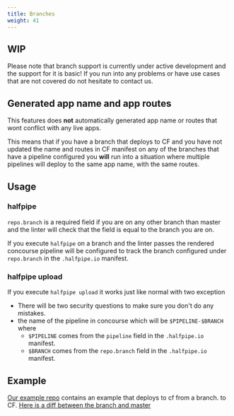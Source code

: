 ```yaml
---
title: Branches
weight: 41
---
```


## WIP

Please note that branch support is currently under active development and the support for it is basic!
If you run into any problems or have use cases that are not covered do not hesitate to contact us.

## Generated app name and app routes

This features does **not** automatically generated app name or routes that wont conflict with any live apps.

This means that if you have a branch that deploys to CF and you have not updated the name and routes in CF manifest on
any of the branches that have a pipeline configured you **will** run into a situation where multiple pipelines will
deploy to the same app name, with the same routes.


## Usage

### halfpipe

`repo.branch` is a required field if you are on any other branch than master and the linter will check that
the field is equal to the branch you are on.

If you execute `halfpipe` on a branch and the linter passes the rendered concourse pipeline will be configured to track the branch
configured under `repo.branch` in the `.halfpipe.io` manifest.


### halfpipe upload

If you execute `halfpipe upload` it works just like normal with two exception

* There will be two security questions to make sure you don't do any mistakes.
* the name of the pipeline in concourse which will be `$PIPELINE-$BRANCH` where
  * `$PIPELINE` comes from the `pipeline` field in the `.halfpipe.io` manifest.
  * `$BRANCH` comes from the `repo.branch` field in the `.halfpipe.io` manifest.


## Example

[Our example repo](https://github.com/springernature/halfpipe-examples/tree/feature-xyz/nodejs) contains an example that deploys to cf from a branch.
to CF. [Here is a diff between the branch and master](https://github.com/springernature/halfpipe-examples/compare/master...feature-xyz)
